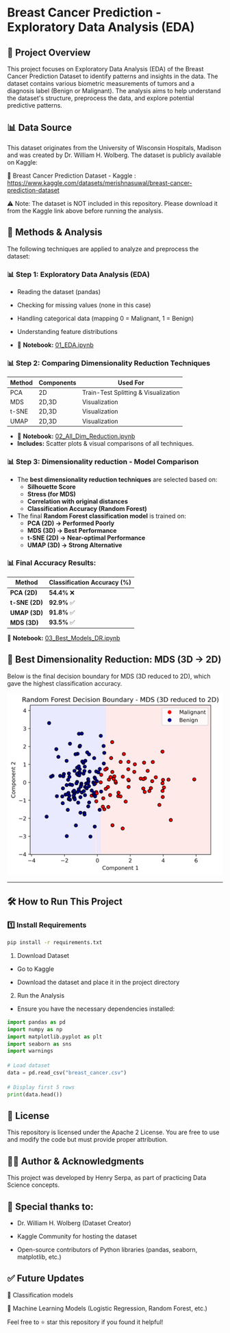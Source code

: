 # Breast Cancer Prediction - Exploratory Data Analysis (EDA)

## 📌 Project Overview

This project focuses on Exploratory Data Analysis (EDA) of the Breast Cancer Prediction Dataset to identify patterns and insights in the data. The dataset contains various biometric measurements of tumors and a diagnosis label (Benign or Malignant). The analysis aims to help understand the dataset's structure, preprocess the data, and explore potential predictive patterns.

## 📊 Data Source

This dataset originates from the University of Wisconsin Hospitals, Madison and was created by Dr. William H. Wolberg. The dataset is publicly available on Kaggle:

🔗 Breast Cancer Prediction Dataset - Kaggle : https://www.kaggle.com/datasets/merishnasuwal/breast-cancer-prediction-dataset

⚠️ Note: The dataset is NOT included in this repository. Please download it from the Kaggle link above before running the analysis.

## 🔬 Methods & Analysis

The following techniques are applied to analyze and preprocess the dataset:

### 📊 Step 1: Exploratory Data Analysis (EDA)

- Reading the dataset (pandas)

- Checking for missing values (none in this case)

- Handling categorical data (mapping 0 = Malignant, 1 = Benign)

- Understanding feature distributions

- 📍 **Notebook:** [01_EDA.ipynb](notebooks/01_EDA.ipynb)

### 📊 Step 2: Comparing Dimensionality Reduction Techniques

| **Method** | **Components** | **Used For** |
|------------|--------------|--------------|
| PCA | 2D | Train-Test Splitting & Visualization |
| MDS | 2D,3D | Visualization |
| t-SNE | 2D,3D | Visualization |
| UMAP | 2D,3D | Visualization |

- 📍 **Notebook:** [02_All_Dim_Reduction.ipynb](notebooks/02_All_Dim_Reduction.ipynb)
- **Includes:** Scatter plots & visual comparisons of all techniques.

### 📊 Step 3: Dimensionality reduction - Model Comparison

- The **best dimensionality reduction techniques** are selected based on:
  - **Silhouette Score**
  - **Stress (for MDS)**
  - **Correlation with original distances**
  - **Classification Accuracy (Random Forest)**
- The final **Random Forest classification model** is trained on:
  - **PCA (2D) → Performed Poorly**
  - **MDS (3D) → Best Performance**
  - **t-SNE (2D) → Near-optimal Performance**
  - **UMAP (3D) → Strong Alternative**

### **📊 Final Accuracy Results:**
| **Method** | **Classification Accuracy (%)** |
|------------|-------------------------------|
| **PCA (2D)** | **54.4%** ❌ |
| **t-SNE (2D)** | **92.9%** ✅ |
| **UMAP (3D)** | **91.8%** ✅ |
| **MDS (3D)** | **93.5%** ✅ |

📍 **Notebook:** [03_Best_Models_DR.ipynb](notebooks/03_Best_Models_DR.ipynb)


## 📌 Best Dimensionality Reduction: MDS (3D → 2D)
Below is the final decision boundary for MDS (3D reduced to 2D), which gave the highest classification accuracy.

![MDS Decision Boundary](images/MDS_3D_to_2D.png)

---

## **🛠 How to Run This Project**

### **1️⃣ Install Requirements**

```bash
pip install -r requirements.txt
```



1. Download Dataset

- Go to Kaggle

- Download the dataset and place it in the project directory

2. Run the Analysis

- Ensure you have the necessary dependencies installed:

```python
import pandas as pd
import numpy as np
import matplotlib.pyplot as plt
import seaborn as sns
import warnings

# Load dataset
data = pd.read_csv("breast_cancer.csv")

# Display first 5 rows
print(data.head())
```

## 📜 License

This repository is licensed under the Apache 2 License. You are free to use and modify the code but must provide proper attribution.

## 👨‍💻 Author & Acknowledgments

This project was developed by Henry Serpa, as part of practicing Data Science concepts.

## 🙏 Special thanks to:

- Dr. William H. Wolberg (Dataset Creator)

- Kaggle Community for hosting the dataset

- Open-source contributors of Python libraries (pandas, seaborn, matplotlib, etc.)

## ✅ Future Updates

📌 Classification models

📌 Machine Learning Models (Logistic Regression, Random Forest, etc.)

Feel free to ⭐ star this repository if you found it helpful!


